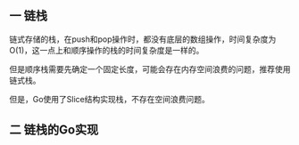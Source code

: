 ## 一 链栈

链式存储的栈，在push和pop操作时，都没有底层的数组操作，时间复杂度为O(1)，这一点上和顺序操作的栈的时间复杂度是一样的。  

但是顺序栈需要先确定一个固定长度，可能会存在内存空间浪费的问题，推荐使用链式栈。  

但是，Go使用了Slice结构实现栈，不存在空间浪费问题。

## 二 链栈的Go实现
```go

```